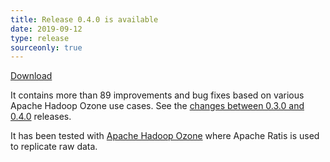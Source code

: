 ```yaml
---
title: Release 0.4.0 is available
date: 2019-09-12
type: release
sourceonly: true
---
```

<!---
  Licensed under the Apache License, Version 2.0 (the "License");
  you may not use this file except in compliance with the License.
  You may obtain a copy of the License at

   http://www.apache.org/licenses/LICENSE-2.0

  Unless required by applicable law or agreed to in writing, software
  distributed under the License is distributed on an "AS IS" BASIS,
  WITHOUT WARRANTIES OR CONDITIONS OF ANY KIND, either express or implied.
  See the License for the specific language governing permissions and
  limitations under the License. See accompanying LICENSE file.
-->

[Download](https://ratis.incubator.apache.org/downloads.html)

It contains more than 89 improvements and bug fixes based on various Apache Hadoop Ozone use cases.
See the [changes between 0.3.0 and 0.4.0](https://github.com/apache/incubator-ratis/compare/0.3.0...ratis-0.4.0-rc4) releases. 

It has been tested with [Apache Hadoop Ozone](https://hadoop.apache.org/ozone/) where Apache Ratis is used to replicate raw data. 


